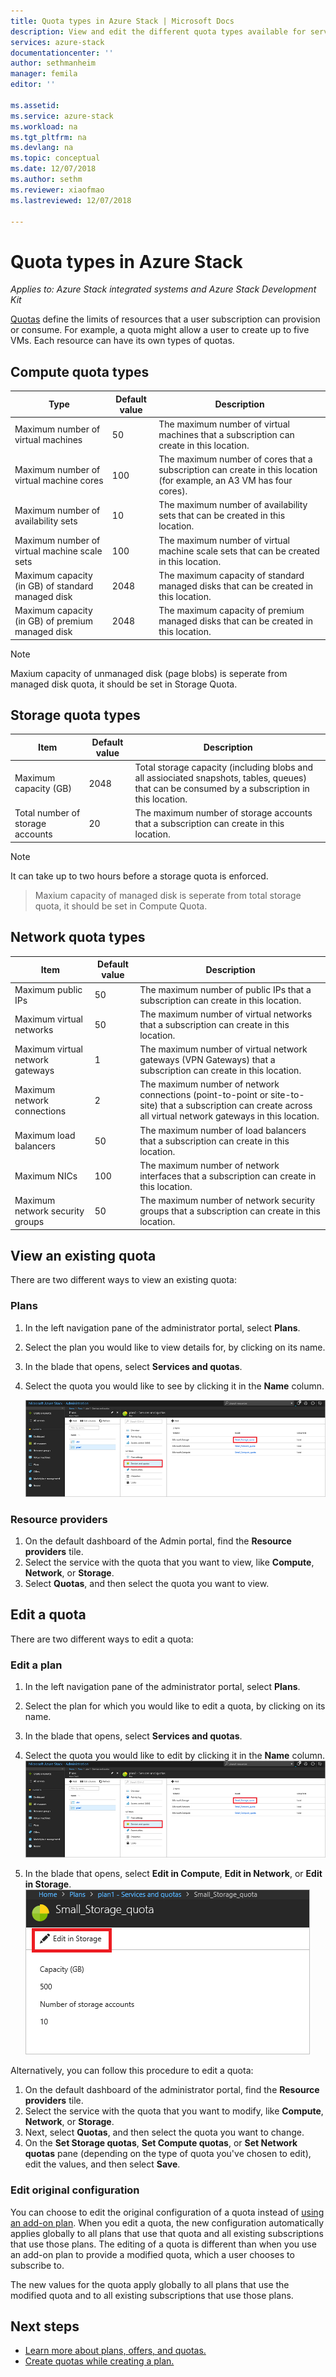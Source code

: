```yaml
---
title: Quota types in Azure Stack | Microsoft Docs
description: View and edit the different quota types available for services and resources in Azure Stack.
services: azure-stack
documentationcenter: ''
author: sethmanheim
manager: femila
editor: ''

ms.assetid: 
ms.service: azure-stack
ms.workload: na
ms.tgt_pltfrm: na
ms.devlang: na
ms.topic: conceptual
ms.date: 12/07/2018
ms.author: sethm
ms.reviewer: xiaofmao
ms.lastreviewed: 12/07/2018

---
```

# Quota types in Azure Stack

*Applies to: Azure Stack integrated systems and Azure Stack Development Kit*

[Quotas](azure-stack-plan-offer-quota-overview.md#plans) define the limits of resources that a user subscription can provision or consume. For example, a quota might allow a user to create up to five VMs. Each resource can have its own types of quotas.

## Compute quota types 

| **Type** | **Default value** | **Description** |
| --- | --- | --- |
| Maximum number of virtual machines | 50 | The maximum number of virtual machines that a subscription can create in this location. |
| Maximum number of virtual machine cores | 100 | The maximum number of cores that a subscription can create in this location (for example, an A3 VM has four cores). |
| Maximum number of availability sets | 10 | The maximum number of availability sets that can be created in this location. |
| Maximum number of virtual machine scale sets | 100 | The maximum number of virtual machine scale sets that can be created in this location. |
| Maximum capacity (in GB) of standard managed disk | 2048 | The maximum capacity of standard managed disks that can be created in this location. |
| Maximum capacity (in GB) of premium managed disk | 2048 | The maximum capacity of premium managed disks that can be created in this location. |

> [!NOTE]  
> Maxium capacity of unmanaged disk (page blobs) is seperate from managed disk quota, it should be set in Storage Quota.

## Storage quota types 

| **Item** | **Default value** | **Description** |
| --- | --- | --- |
| Maximum capacity (GB) |2048 |Total storage capacity (including blobs and all assiociated snapshots, tables, queues) that can be consumed by a subscription in this location. |
| Total number of storage accounts |20 |The maximum number of storage accounts that a subscription can create in this location. |

> [!NOTE]  
> It can take up to two hours before a storage quota is enforced.

> Maxium capacity of managed disk is seperate from total storage quota, it should be set in Compute Quota.


## Network quota types

| **Item** | **Default value** | **Description** |
| --- | --- | --- |
| Maximum public IPs |50 |The maximum number of public IPs that a subscription can create in this location. |
| Maximum virtual networks |50 |The maximum number of virtual networks that a subscription can create in this location. |
| Maximum virtual network gateways |1 |The maximum number of virtual network gateways (VPN Gateways) that a subscription can create in this location. |
| Maximum network connections |2 |The maximum number of network connections (point-to-point or site-to-site) that a subscription can create across all virtual network gateways in this location. |
| Maximum load balancers |50 |The maximum number of load balancers that a subscription can create in this location. |
| Maximum NICs |100 |The maximum number of network interfaces that a subscription can create in this location. |
| Maximum network security groups |50 |The maximum number of network security groups that a subscription can create in this location. |

## View an existing quota

There are two different ways to view an existing quota:

### Plans

1.	In the left navigation pane of the administrator portal, select **Plans**.
2.	Select the plan you would like to view details for, by clicking on its name.
3.	In the blade that opens, select **Services and quotas**.
4.	Select the quota you would like to see by clicking it in the **Name** column.

    [![Quotas](media/azure-stack-quota-types/quotas1sm.png "View quotas")](media/azure-stack-quota-types/quotas1.png#lightbox)

### Resource providers

1. On the default dashboard of the Admin portal, find the **Resource providers** tile.
2. Select the service with the quota that you want to view, like **Compute**, **Network**, or **Storage**.
3. Select **Quotas**, and then select the quota you want to view.

## Edit a quota

There are two different ways to edit a quota:

### Edit a plan

1.	In the left navigation pane of the administrator portal, select **Plans**.
2.	Select the plan for which you would like to edit a quota, by clicking on its name.
3.	In the blade that opens, select **Services and quotas**.
4.	Select the quota you would like to edit by clicking it in the **Name** column.
    [![Quotas](media/azure-stack-quota-types/quotas1sm.png "View quotas")](media/azure-stack-quota-types/quotas1.png#lightbox)

5.	In the blade that opens, select **Edit in Compute**, **Edit in Network**, or **Edit in Storage**.
    ![Quotas](media/azure-stack-quota-types/quotas3.png "View quotas")    

Alternatively, you can follow this procedure to edit a quota:

1. On the default dashboard of the administrator portal, find the **Resource providers** tile.
2. Select the service with the quota that you want to modify, like **Compute**, **Network**, or **Storage**.
3. Next, select **Quotas**, and then select the quota you want to change.
4. On the **Set Storage quotas**, **Set Compute quotas**, or **Set Network quotas** pane (depending on the type of quota you've chosen to edit), edit the values, and then select **Save**.

### Edit original configuration
  
You can choose to edit the original configuration of a quota instead of [using an add-on plan](create-add-on-plan.md). When you edit a quota, the new configuration automatically applies globally to all plans that use that quota and all existing subscriptions that use those plans. The editing of a quota is different than when you use an add-on plan to provide a modified quota, which a user chooses to subscribe to. 

The new values for the quota apply globally to all plans that use the modified quota and to all existing subscriptions that use those plans. 

## Next steps

- [Learn more about plans, offers, and quotas.](azure-stack-plan-offer-quota-overview.md)
- [Create quotas while creating a plan.](azure-stack-create-plan.md)
